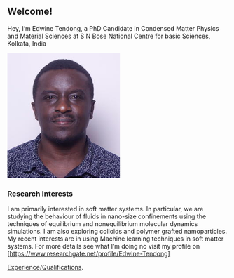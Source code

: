 ## Welcome!

Hey, I’m Edwine Tendong, a PhD Candidate in Condensed Matter Physics and Material Sciences at S N Bose National Centre for basic Sciences, Kolkata, India 

![logo](/assets/img/logo.png)

### Research Interests

I am primarily interested in soft matter systems. In particular, we are studying the behaviour of fluids in nano-size confinements using the techniques of equilibrium and nonequilibrium molecular dynamics simulations. I am also exploring colloids and polymer grafted namoparticles. My recent interests are in using Machine learning techniques in soft matter systems. For more details see what I’m doing no visit my profile on [https://www.researchgate.net/profile/Edwine-Tendong]

[Experience/Qualifications](./another-page.md).
